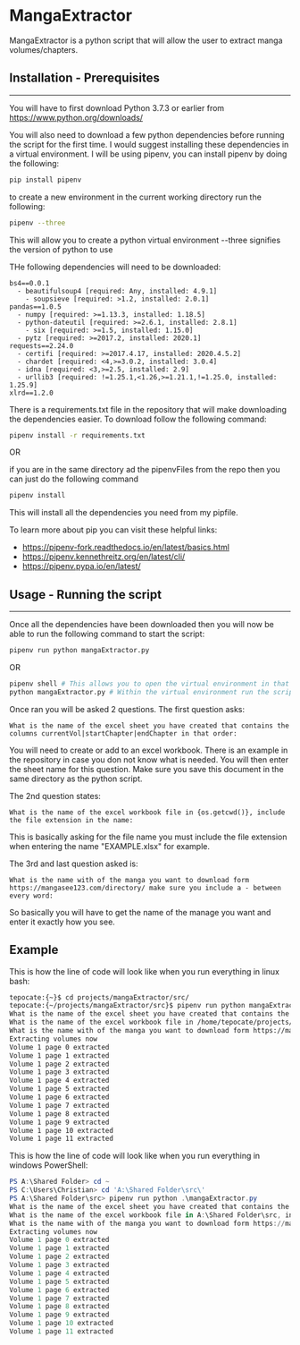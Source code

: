 # MangaExtractor

MangaExtractor is a python script that will allow the user to extract manga volumes/chapters.

## **Installation - Prerequisites**

---

You will have to first download Python 3.7.3 or earlier from https://www.python.org/downloads/

You will also need to download a few python dependencies before running the script for the first time. I would suggest installing these dependencies in a virtual environment. I will be using pipenv, you can install pipenv by doing the following:

```bash
pip install pipenv
```

to create a new environment in the current working directory run the following:

```bash
pipenv --three
```

This will allow you to create a python virtual environment --three signifies the version of python to use

THe following dependencies will need to be downloaded:

```
bs4==0.0.1
  - beautifulsoup4 [required: Any, installed: 4.9.1]
    - soupsieve [required: >1.2, installed: 2.0.1]
pandas==1.0.5
  - numpy [required: >=1.13.3, installed: 1.18.5]
  - python-dateutil [required: >=2.6.1, installed: 2.8.1]
    - six [required: >=1.5, installed: 1.15.0]
  - pytz [required: >=2017.2, installed: 2020.1]
requests==2.24.0
  - certifi [required: >=2017.4.17, installed: 2020.4.5.2]
  - chardet [required: <4,>=3.0.2, installed: 3.0.4]
  - idna [required: <3,>=2.5, installed: 2.9]
  - urllib3 [required: !=1.25.1,<1.26,>=1.21.1,!=1.25.0, installed: 1.25.9]
xlrd==1.2.0
```

There is a requirements.txt file in the repository that will make downloading the dependencies easier. To download follow the following command:

```bash
pipenv install -r requirements.txt
```

OR

if you are in the same directory ad the pipenvFiles from the repo then you can just do the following command

```Bash
pipenv install
```

This will install all the dependencies you need from my pipfile.

To learn more about pip you can visit these helpful links:

- https://pipenv-fork.readthedocs.io/en/latest/basics.html
- https://pipenv.kennethreitz.org/en/latest/cli/
- https://pipenv.pypa.io/en/latest/

## **Usage - Running the script**

---

Once all the dependencies have been downloaded then you will now be able to run the following command to start the script:

```bash
pipenv run python mangaExtractor.py
```

OR

```bash
pipenv shell # This allows you to open the virtual environment in that directory
python mangaExtractor.py # Within the virtual environment run the script
```

Once ran you will be asked 2 questions. The first question asks:

```
What is the name of the excel sheet you have created that contains the columns currentVol|startChapter|endChapter in that order:
```

You will need to create or add to an excel workbook. There is an example in the repository in case you don not know what is needed. You will then enter the sheet name for this question. Make sure you save this document in the same directory as the python script.

The 2nd question states:

```
What is the name of the excel workbook file in {os.getcwd()}, include the file extension in the name:
```

This is basically asking for the file name you must include the file extension when entering the name "EXAMPLE.xlsx" for example.

The 3rd and last question asked is:

```
What is the name with of the manga you want to download form https://mangasee123.com/directory/ make sure you include a - between every word:
```

So basically you will have to get the name of the manage you want and enter it exactly how you see.

## Example

This is how the line of code will look like when you run everything in linux bash:

```Bash
tepocate:{~}$ cd projects/mangaExtractor/src/
tepocate:{~/projects/mangaExtractor/src}$ pipenv run python mangaExtractor.py
What is the name of the excel sheet you have created that contains the columns currentVol|startChapter|endChapter in that order: Onepunch Man
What is the name of the excel workbook file in /home/tepocate/projects/mangaExtractor/src, include the file extension in the name: MangaVolumes.xlsx
What is the name with of the manga you want to download form https://mangasee123.com/directory/ make sure you include a - between every word: Onepunch-Man
Extracting volumes now
Volume 1 page 0 extracted
Volume 1 page 1 extracted
Volume 1 page 2 extracted
Volume 1 page 3 extracted
Volume 1 page 4 extracted
Volume 1 page 5 extracted
Volume 1 page 6 extracted
Volume 1 page 7 extracted
Volume 1 page 8 extracted
Volume 1 page 9 extracted
Volume 1 page 10 extracted
Volume 1 page 11 extracted
```

This is how the line of code will look like when you run everything in windows PowerShell:

```PowerShell
PS A:\Shared Folder> cd ~
PS C:\Users\Christian> cd 'A:\Shared Folder\src\'
PS A:\Shared Folder\src> pipenv run python .\mangaExtractor.py
What is the name of the excel sheet you have created that contains the columns currentVol|startChapter|endChapter in that order: My Hero Academia
What is the name of the excel workbook file in A:\Shared Folder\src, include the file extension in the name: MangaVolumes.xlsx
What is the name with of the manga you want to download form https://mangasee123.com/directory/ make sure you include a - between every word: Boku-No-Hero-Academia
Extracting volumes now
Volume 1 page 0 extracted
Volume 1 page 1 extracted
Volume 1 page 2 extracted
Volume 1 page 3 extracted
Volume 1 page 4 extracted
Volume 1 page 5 extracted
Volume 1 page 6 extracted
Volume 1 page 7 extracted
Volume 1 page 8 extracted
Volume 1 page 9 extracted
Volume 1 page 10 extracted
Volume 1 page 11 extracted
```
